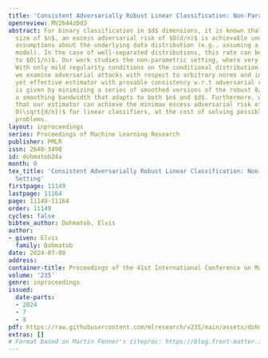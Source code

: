 ```yaml
---
title: 'Consistent Adversarially Robust Linear Classification: Non-Parametric Setting'
openreview: MV2b44zDd3
abstract: For binary classification in $d$ dimensions, it is known that with a sample
  size of $n$, an excess adversarial risk of $O(d/n)$ is achievable under strong parametric
  assumptions about the underlying data distribution (e.g., assuming a Gaussian mixture
  model). In the case of well-separated distributions, this rate can be further refined
  to $O(1/n)$. Our work studies the non-parametric setting, where very little is known.
  With only mild regularity conditions on the conditional distribution of the features,
  we examine adversarial attacks with respect to arbitrary norms and introduce a straightforward
  yet effective estimator with provable consistency w.r.t adversarial risk. Our estimator
  is given by minimizing a series of smoothed versions of the robust 0/1 loss, with
  a smoothing bandwidth that adapts to both $n$ and $d$. Furthermore, we demonstrate
  that our estimator can achieve the minimax excess adversarial risk of $\widetilde
  O(\sqrt{d/n})$ for linear classifiers, at the cost of solving possibly rougher optimization
  problems.
layout: inproceedings
series: Proceedings of Machine Learning Research
publisher: PMLR
issn: 2640-3498
id: dohmatob24a
month: 0
tex_title: 'Consistent Adversarially Robust Linear Classification: Non-Parametric
  Setting'
firstpage: 11149
lastpage: 11164
page: 11149-11164
order: 11149
cycles: false
bibtex_author: Dohmatob, Elvis
author:
- given: Elvis
  family: Dohmatob
date: 2024-07-08
address:
container-title: Proceedings of the 41st International Conference on Machine Learning
volume: '235'
genre: inproceedings
issued:
  date-parts:
  - 2024
  - 7
  - 8
pdf: https://raw.githubusercontent.com/mlresearch/v235/main/assets/dohmatob24a/dohmatob24a.pdf
extras: []
# Format based on Martin Fenner's citeproc: https://blog.front-matter.io/posts/citeproc-yaml-for-bibliographies/
---
```

